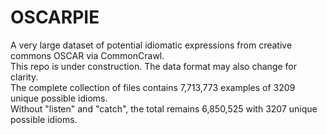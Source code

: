 # OSCARPIE
A very large dataset of potential idiomatic expressions from creative commons OSCAR via CommonCrawl. </br>
This repo is under construction. The data format may also change for clarity. </br> 
The complete collection of files contains 7,713,773 examples of 3209 unique possible idioms. </br>
Without "listen" and "catch", the total remains 6,850,525 with 3207 unique possible idioms.


    

